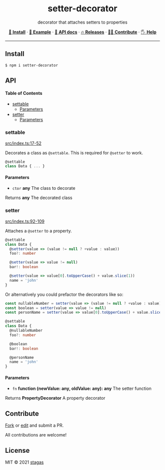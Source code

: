 <h1 align="center">setter-decorator</h1>

<p align="center">
decorator that attaches setters to properties
</p>

<p align="center">
   <a href="#install">        🔧 <strong>Install</strong></a>
 · <a href="#example">        🧩 <strong>Example</strong></a>
 · <a href="#api">            📜 <strong>API docs</strong></a>
 · <a href="https://github.com/stagas/setter-decorator/releases"> 🔥 <strong>Releases</strong></a>
 · <a href="#contribute">     💪🏼 <strong>Contribute</strong></a>
 · <a href="https://github.com/stagas/setter-decorator/issues">   🖐️ <strong>Help</strong></a>
</p>

---

## Install

```sh
$ npm i setter-decorator
```

## API

<!-- Generated by documentation.js. Update this documentation by updating the source code. -->

#### Table of Contents

- [settable](#settable)
  - [Parameters](#parameters)
- [setter](#setter)
  - [Parameters](#parameters-1)

### settable

[src/index.ts:17-52](https://github.com/stagas/setter-decorator/blob/bec6119780ba541811a2b943018055864fec875b/src/index.ts#L17-L52 'Source code on GitHub')

Decorates a class as `@settable`. This is required for `@setter` to work.

```ts
@settable
class Data { ... }
```

#### Parameters

- `ctor` **any** The class to decorate

Returns **any** The decorated class

### setter

[src/index.ts:92-109](https://github.com/stagas/setter-decorator/blob/bec6119780ba541811a2b943018055864fec875b/src/index.ts#L92-L109 'Source code on GitHub')

Attaches a `@setter` to a property.

```ts
@settable
class Data {
  @setter(value => (value != null ? +value : value))
  foo?: number

  @setter(value => value != null)
  bar!: boolean

  @setter(value => value[0].toUpperCase() + value.slice(1))
  name = 'john'
}
```

Or alternatively you could prefactor the decorators like so:

```ts
const nullableNumber = setter(value => (value != null ? +value : value))
const boolean = setter(value => value != null)
const personName = setter(value => value[0].toUpperCase() + value.slice(1).toLowerCase())

@settable
class Data {
  @nullableNumber
  foo?: number

  @boolean
  bar!: boolean

  @personName
  name = 'john'
}
```

#### Parameters

- `fn` **function (newValue: any, oldValue: any): any** The setter function

Returns **PropertyDecorator** A property decorator

## Contribute

[Fork](https://github.com/stagas/setter-decorator/fork) or
[edit](https://github.dev/stagas/setter-decorator) and submit a PR.

All contributions are welcome!

## License

MIT © 2021
[stagas](https://github.com/stagas)
